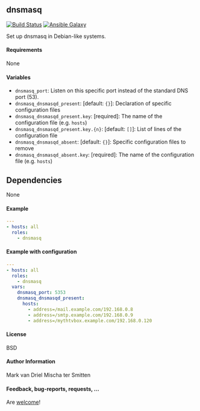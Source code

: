 ## dnsmasq

[![Build Status](https://travis-ci.org/Oefenweb/ansible-dnsmasq.svg?branch=master)](https://travis-ci.org/Oefenweb/ansible-dnsmasq) [![Ansible Galaxy](http://img.shields.io/badge/ansible--galaxy-dnsmasq-blue.svg)](https://galaxy.ansible.com/Oefenweb/dnsmasq/)

Set up dnsmasq in Debian-like systems.

#### Requirements

None

#### Variables

 * `dnsmasq_port`: Listen on this specific port instead of the standard DNS port (53).
 * `dnsmasq_dnsmasqd_present`: [default: `{}`]: Declaration of specific configuration files
 * `dnsmasq_dnsmasqd_present.key`: [required]: The name of the configuration file (e.g. `hosts`)
 * `dnsmasq_dnsmasqd_present.key.{n}`: [default: `[]`]: List of lines of the configuration file
 * `dnsmasq_dnsmasqd_absent`: [default: `{}`]: Specific configuration files to remove
 * `dnsmasq_dnsmasqd_absent.key`: [required]: The name of the configuration file (e.g. `hosts`)

## Dependencies

None

#### Example

```yaml
---
- hosts: all
  roles:
    - dnsmasq
```

#### Example with configuration

```yaml
---
- hosts: all
  roles:
    - dnsmasq
  vars:
    dnsmasq_port: 5353
    dnsmasq_dnsmasqd_present:
      hosts:
        - address=/mail.example.com/192.168.0.8
        - address=/smtp.example.com/192.168.0.9
        - address=/mythtvbox.example.com/192.168.0.120
```


#### License

BSD

#### Author Information

Mark van Driel
Mischa ter Smitten

#### Feedback, bug-reports, requests, ...

Are [welcome](https://github.com/Oefenweb/ansible-dnsmasq/issues)!
